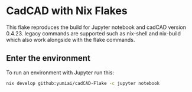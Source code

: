 # CadCAD with Nix Flakes

This flake reproduces the build for Jupyter notebook and cadCAD version 0.4.23.
legacy commands are supported such as nix-shell and nix-build which also work alongside with the flake commands.

## Enter the environment

To run an environment with Jupyter run this:

```bash
nix develop github:yumiai/cadCAD-Flake -c jupyter notebook
```